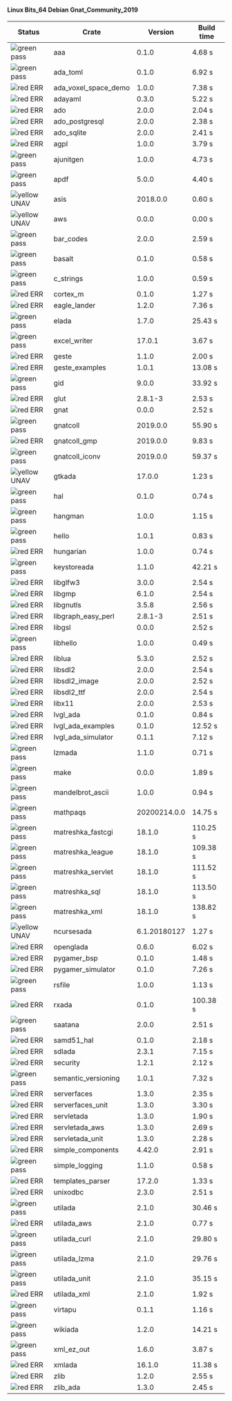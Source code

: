 #### Linux Bits_64 Debian Gnat_Community_2019

| Status | Crate | Version | Build time |
| --- | --- | --- | --- |
|![green](https://placehold.it/8/00aa00/000000?text=+) pass | aaa | 0.1.0 |  4.68 s |
|![green](https://placehold.it/8/00aa00/000000?text=+) pass | ada_toml | 0.1.0 |  6.92 s |
|![red](https://placehold.it/8/ff0000/000000?text=+) ERR  | ada_voxel_space_demo | 1.0.0 |  7.38 s |
|![red](https://placehold.it/8/ff0000/000000?text=+) ERR  | adayaml | 0.3.0 |  5.22 s |
|![red](https://placehold.it/8/ff0000/000000?text=+) ERR  | ado | 2.0.0 |  2.04 s |
|![red](https://placehold.it/8/ff0000/000000?text=+) ERR  | ado_postgresql | 2.0.0 |  2.38 s |
|![red](https://placehold.it/8/ff0000/000000?text=+) ERR  | ado_sqlite | 2.0.0 |  2.41 s |
|![red](https://placehold.it/8/ff0000/000000?text=+) ERR  | agpl | 1.0.0 |  3.79 s |
|![green](https://placehold.it/8/00aa00/000000?text=+) pass | ajunitgen | 1.0.0 |  4.73 s |
|![green](https://placehold.it/8/00aa00/000000?text=+) pass | apdf | 5.0.0 |  4.40 s |
|![yellow](https://placehold.it/8/ffbb00/000000?text=+) UNAV | asis | 2018.0.0 |  0.60 s |
|![yellow](https://placehold.it/8/ffbb00/000000?text=+) UNAV | aws | 0.0.0 |  0.00 s |
|![green](https://placehold.it/8/00aa00/000000?text=+) pass | bar_codes | 2.0.0 |  2.59 s |
|![green](https://placehold.it/8/00aa00/000000?text=+) pass | basalt | 0.1.0 |  0.58 s |
|![green](https://placehold.it/8/00aa00/000000?text=+) pass | c_strings | 1.0.0 |  0.59 s |
|![red](https://placehold.it/8/ff0000/000000?text=+) ERR  | cortex_m | 0.1.0 |  1.27 s |
|![red](https://placehold.it/8/ff0000/000000?text=+) ERR  | eagle_lander | 1.2.0 |  7.36 s |
|![green](https://placehold.it/8/00aa00/000000?text=+) pass | elada | 1.7.0 |  25.43 s |
|![green](https://placehold.it/8/00aa00/000000?text=+) pass | excel_writer | 17.0.1 |  3.67 s |
|![red](https://placehold.it/8/ff0000/000000?text=+) ERR  | geste | 1.1.0 |  2.00 s |
|![red](https://placehold.it/8/ff0000/000000?text=+) ERR  | geste_examples | 1.0.1 |  13.08 s |
|![green](https://placehold.it/8/00aa00/000000?text=+) pass | gid | 9.0.0 |  33.92 s |
|![red](https://placehold.it/8/ff0000/000000?text=+) ERR  | glut | 2.8.1-3 |  2.53 s |
|![red](https://placehold.it/8/ff0000/000000?text=+) ERR  | gnat | 0.0.0 |  2.52 s |
|![green](https://placehold.it/8/00aa00/000000?text=+) pass | gnatcoll | 2019.0.0 |  55.90 s |
|![red](https://placehold.it/8/ff0000/000000?text=+) ERR  | gnatcoll_gmp | 2019.0.0 |  9.83 s |
|![green](https://placehold.it/8/00aa00/000000?text=+) pass | gnatcoll_iconv | 2019.0.0 |  59.37 s |
|![yellow](https://placehold.it/8/ffbb00/000000?text=+) UNAV | gtkada | 17.0.0 |  1.23 s |
|![green](https://placehold.it/8/00aa00/000000?text=+) pass | hal | 0.1.0 |  0.74 s |
|![green](https://placehold.it/8/00aa00/000000?text=+) pass | hangman | 1.0.0 |  1.15 s |
|![green](https://placehold.it/8/00aa00/000000?text=+) pass | hello | 1.0.1 |  0.83 s |
|![red](https://placehold.it/8/ff0000/000000?text=+) ERR  | hungarian | 1.0.0 |  0.74 s |
|![green](https://placehold.it/8/00aa00/000000?text=+) pass | keystoreada | 1.1.0 |  42.21 s |
|![red](https://placehold.it/8/ff0000/000000?text=+) ERR  | libglfw3 | 3.0.0 |  2.54 s |
|![red](https://placehold.it/8/ff0000/000000?text=+) ERR  | libgmp | 6.1.0 |  2.54 s |
|![red](https://placehold.it/8/ff0000/000000?text=+) ERR  | libgnutls | 3.5.8 |  2.56 s |
|![red](https://placehold.it/8/ff0000/000000?text=+) ERR  | libgraph_easy_perl | 2.8.1-3 |  2.51 s |
|![red](https://placehold.it/8/ff0000/000000?text=+) ERR  | libgsl | 0.0.0 |  2.52 s |
|![green](https://placehold.it/8/00aa00/000000?text=+) pass | libhello | 1.0.0 |  0.49 s |
|![red](https://placehold.it/8/ff0000/000000?text=+) ERR  | liblua | 5.3.0 |  2.52 s |
|![red](https://placehold.it/8/ff0000/000000?text=+) ERR  | libsdl2 | 2.0.0 |  2.54 s |
|![red](https://placehold.it/8/ff0000/000000?text=+) ERR  | libsdl2_image | 2.0.0 |  2.52 s |
|![red](https://placehold.it/8/ff0000/000000?text=+) ERR  | libsdl2_ttf | 2.0.0 |  2.54 s |
|![red](https://placehold.it/8/ff0000/000000?text=+) ERR  | libx11 | 2.0.0 |  2.53 s |
|![red](https://placehold.it/8/ff0000/000000?text=+) ERR  | lvgl_ada | 0.1.0 |  0.84 s |
|![red](https://placehold.it/8/ff0000/000000?text=+) ERR  | lvgl_ada_examples | 0.1.0 |  12.52 s |
|![red](https://placehold.it/8/ff0000/000000?text=+) ERR  | lvgl_ada_simulator | 0.1.1 |  7.12 s |
|![green](https://placehold.it/8/00aa00/000000?text=+) pass | lzmada | 1.1.0 |  0.71 s |
|![green](https://placehold.it/8/00aa00/000000?text=+) pass | make | 0.0.0 |  1.89 s |
|![green](https://placehold.it/8/00aa00/000000?text=+) pass | mandelbrot_ascii | 1.0.0 |  0.94 s |
|![green](https://placehold.it/8/00aa00/000000?text=+) pass | mathpaqs | 20200214.0.0 |  14.75 s |
|![green](https://placehold.it/8/00aa00/000000?text=+) pass | matreshka_fastcgi | 18.1.0 |  110.25 s |
|![green](https://placehold.it/8/00aa00/000000?text=+) pass | matreshka_league | 18.1.0 |  109.38 s |
|![green](https://placehold.it/8/00aa00/000000?text=+) pass | matreshka_servlet | 18.1.0 |  111.52 s |
|![green](https://placehold.it/8/00aa00/000000?text=+) pass | matreshka_sql | 18.1.0 |  113.50 s |
|![green](https://placehold.it/8/00aa00/000000?text=+) pass | matreshka_xml | 18.1.0 |  138.82 s |
|![yellow](https://placehold.it/8/ffbb00/000000?text=+) UNAV | ncursesada | 6.1.20180127 |  1.27 s |
|![red](https://placehold.it/8/ff0000/000000?text=+) ERR  | openglada | 0.6.0 |  6.02 s |
|![red](https://placehold.it/8/ff0000/000000?text=+) ERR  | pygamer_bsp | 0.1.0 |  1.48 s |
|![red](https://placehold.it/8/ff0000/000000?text=+) ERR  | pygamer_simulator | 0.1.0 |  7.26 s |
|![green](https://placehold.it/8/00aa00/000000?text=+) pass | rsfile | 1.0.0 |  1.13 s |
|![red](https://placehold.it/8/ff0000/000000?text=+) ERR  | rxada | 0.1.0 |  100.38 s |
|![green](https://placehold.it/8/00aa00/000000?text=+) pass | saatana | 2.0.0 |  2.51 s |
|![red](https://placehold.it/8/ff0000/000000?text=+) ERR  | samd51_hal | 0.1.0 |  2.18 s |
|![red](https://placehold.it/8/ff0000/000000?text=+) ERR  | sdlada | 2.3.1 |  7.15 s |
|![red](https://placehold.it/8/ff0000/000000?text=+) ERR  | security | 1.2.1 |  2.12 s |
|![green](https://placehold.it/8/00aa00/000000?text=+) pass | semantic_versioning | 1.0.1 |  7.32 s |
|![red](https://placehold.it/8/ff0000/000000?text=+) ERR  | serverfaces | 1.3.0 |  2.35 s |
|![red](https://placehold.it/8/ff0000/000000?text=+) ERR  | serverfaces_unit | 1.3.0 |  3.30 s |
|![red](https://placehold.it/8/ff0000/000000?text=+) ERR  | servletada | 1.3.0 |  1.90 s |
|![red](https://placehold.it/8/ff0000/000000?text=+) ERR  | servletada_aws | 1.3.0 |  2.69 s |
|![red](https://placehold.it/8/ff0000/000000?text=+) ERR  | servletada_unit | 1.3.0 |  2.28 s |
|![red](https://placehold.it/8/ff0000/000000?text=+) ERR  | simple_components | 4.42.0 |  2.91 s |
|![green](https://placehold.it/8/00aa00/000000?text=+) pass | simple_logging | 1.1.0 |  0.58 s |
|![red](https://placehold.it/8/ff0000/000000?text=+) ERR  | templates_parser | 17.2.0 |  1.33 s |
|![red](https://placehold.it/8/ff0000/000000?text=+) ERR  | unixodbc | 2.3.0 |  2.51 s |
|![green](https://placehold.it/8/00aa00/000000?text=+) pass | utilada | 2.1.0 |  30.46 s |
|![red](https://placehold.it/8/ff0000/000000?text=+) ERR  | utilada_aws | 2.1.0 |  0.77 s |
|![green](https://placehold.it/8/00aa00/000000?text=+) pass | utilada_curl | 2.1.0 |  29.80 s |
|![green](https://placehold.it/8/00aa00/000000?text=+) pass | utilada_lzma | 2.1.0 |  29.76 s |
|![green](https://placehold.it/8/00aa00/000000?text=+) pass | utilada_unit | 2.1.0 |  35.15 s |
|![red](https://placehold.it/8/ff0000/000000?text=+) ERR  | utilada_xml | 2.1.0 |  1.92 s |
|![green](https://placehold.it/8/00aa00/000000?text=+) pass | virtapu | 0.1.1 |  1.16 s |
|![green](https://placehold.it/8/00aa00/000000?text=+) pass | wikiada | 1.2.0 |  14.21 s |
|![green](https://placehold.it/8/00aa00/000000?text=+) pass | xml_ez_out | 1.6.0 |  3.87 s |
|![red](https://placehold.it/8/ff0000/000000?text=+) ERR  | xmlada | 16.1.0 |  11.38 s |
|![red](https://placehold.it/8/ff0000/000000?text=+) ERR  | zlib | 1.2.0 |  2.55 s |
|![red](https://placehold.it/8/ff0000/000000?text=+) ERR  | zlib_ada | 1.3.0 |  2.45 s |
